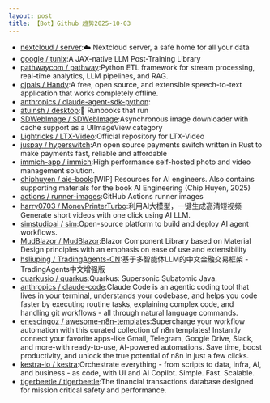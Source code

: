 ```yaml
---
layout: post
title: 【Bot】Github 趋势2025-10-03
---
```


* [nextcloud / server](https://github.com/nextcloud/server):☁️ Nextcloud server, a safe home for all your data
* [google / tunix](https://github.com/google/tunix):A JAX-native LLM Post-Training Library
* [pathwaycom / pathway](https://github.com/pathwaycom/pathway):Python ETL framework for stream processing, real-time analytics, LLM pipelines, and RAG.
* [cjpais / Handy](https://github.com/cjpais/Handy):A free, open source, and extensible speech-to-text application that works completely offline.
* [anthropics / claude-agent-sdk-python](https://github.com/anthropics/claude-agent-sdk-python):
* [atuinsh / desktop](https://github.com/atuinsh/desktop):📖 Runbooks that run
* [SDWebImage / SDWebImage](https://github.com/SDWebImage/SDWebImage):Asynchronous image downloader with cache support as a UIImageView category
* [Lightricks / LTX-Video](https://github.com/Lightricks/LTX-Video):Official repository for LTX-Video
* [juspay / hyperswitch](https://github.com/juspay/hyperswitch):An open source payments switch written in Rust to make payments fast, reliable and affordable
* [immich-app / immich](https://github.com/immich-app/immich):High performance self-hosted photo and video management solution.
* [chiphuyen / aie-book](https://github.com/chiphuyen/aie-book):[WIP] Resources for AI engineers. Also contains supporting materials for the book AI Engineering (Chip Huyen, 2025)
* [actions / runner-images](https://github.com/actions/runner-images):GitHub Actions runner images
* [harry0703 / MoneyPrinterTurbo](https://github.com/harry0703/MoneyPrinterTurbo):利用AI大模型，一键生成高清短视频 Generate short videos with one click using AI LLM.
* [simstudioai / sim](https://github.com/simstudioai/sim):Open-source platform to build and deploy AI agent workflows.
* [MudBlazor / MudBlazor](https://github.com/MudBlazor/MudBlazor):Blazor Component Library based on Material Design principles with an emphasis on ease of use and extensibility
* [hsliuping / TradingAgents-CN](https://github.com/hsliuping/TradingAgents-CN):基于多智能体LLM的中文金融交易框架 - TradingAgents中文增强版
* [quarkusio / quarkus](https://github.com/quarkusio/quarkus):Quarkus: Supersonic Subatomic Java.
* [anthropics / claude-code](https://github.com/anthropics/claude-code):Claude Code is an agentic coding tool that lives in your terminal, understands your codebase, and helps you code faster by executing routine tasks, explaining complex code, and handling git workflows - all through natural language commands.
* [enescingoz / awesome-n8n-templates](https://github.com/enescingoz/awesome-n8n-templates):Supercharge your workflow automation with this curated collection of n8n templates! Instantly connect your favorite apps-like Gmail, Telegram, Google Drive, Slack, and more-with ready-to-use, AI-powered automations. Save time, boost productivity, and unlock the true potential of n8n in just a few clicks.
* [kestra-io / kestra](https://github.com/kestra-io/kestra):Orchestrate everything - from scripts to data, infra, AI, and business - as code, with UI and AI Copilot. Simple. Fast. Scalable.
* [tigerbeetle / tigerbeetle](https://github.com/tigerbeetle/tigerbeetle):The financial transactions database designed for mission critical safety and performance.
